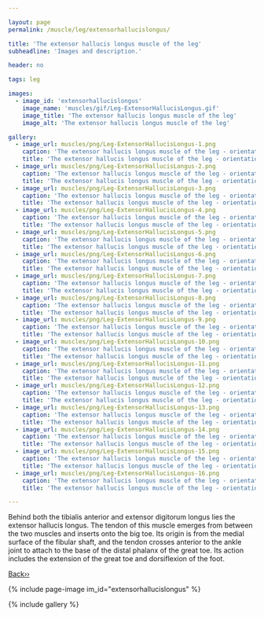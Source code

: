 ```yaml
---

layout: page
permalink: /muscle/leg/extensorhallucislongus/

title: 'The extensor hallucis longus muscle of the leg'
subheadline: 'Images and description.'

header: no

tags: leg

images:
  - image_id: 'extensorhallucislongus'
    image_name: 'muscles/gif/Leg-ExtensorHallucisLongus.gif'
    image_title: 'The extensor hallucis longus muscle of the leg'
    image_alt: 'The extensor hallucis longus muscle of the leg' 

gallery:
  - image_url: muscles/png/Leg-ExtensorHallucisLongus-1.png
    caption: 'The extensor hallucis longus muscle of the leg - orientation 1'
    title: 'The extensor hallucis longus muscle of the leg - orientation 1'
  - image_url: muscles/png/Leg-ExtensorHallucisLongus-2.png
    caption: 'The extensor hallucis longus muscle of the leg - orientation 2'
    title: 'The extensor hallucis longus muscle of the leg - orientation 2'
  - image_url: muscles/png/Leg-ExtensorHallucisLongus-3.png
    caption: 'The extensor hallucis longus muscle of the leg - orientation 3'
    title: 'The extensor hallucis longus muscle of the leg - orientation 3'
  - image_url: muscles/png/Leg-ExtensorHallucisLongus-4.png
    caption: 'The extensor hallucis longus muscle of the leg - orientation 4'
    title: 'The extensor hallucis longus muscle of the leg - orientation 4'
  - image_url: muscles/png/Leg-ExtensorHallucisLongus-5.png
    caption: 'The extensor hallucis longus muscle of the leg - orientation 5'
    title: 'The extensor hallucis longus muscle of the leg - orientation 5'
  - image_url: muscles/png/Leg-ExtensorHallucisLongus-6.png
    caption: 'The extensor hallucis longus muscle of the leg - orientation 6'
    title: 'The extensor hallucis longus muscle of the leg - orientation 6'
  - image_url: muscles/png/Leg-ExtensorHallucisLongus-7.png
    caption: 'The extensor hallucis longus muscle of the leg - orientation 7'
    title: 'The extensor hallucis longus muscle of the leg - orientation 7'
  - image_url: muscles/png/Leg-ExtensorHallucisLongus-8.png
    caption: 'The extensor hallucis longus muscle of the leg - orientation 8'
    title: 'The extensor hallucis longus muscle of the leg - orientation 8'
  - image_url: muscles/png/Leg-ExtensorHallucisLongus-9.png
    caption: 'The extensor hallucis longus muscle of the leg - orientation 9'
    title: 'The extensor hallucis longus muscle of the leg - orientation 9'
  - image_url: muscles/png/Leg-ExtensorHallucisLongus-10.png
    caption: 'The extensor hallucis longus muscle of the leg - orientation 10'
    title: 'The extensor hallucis longus muscle of the leg - orientation 10'
  - image_url: muscles/png/Leg-ExtensorHallucisLongus-11.png
    caption: 'The extensor hallucis longus muscle of the leg - orientation 11'
    title: 'The extensor hallucis longus muscle of the leg - orientation 11'
  - image_url: muscles/png/Leg-ExtensorHallucisLongus-12.png
    caption: 'The extensor hallucis longus muscle of the leg - orientation 12'
    title: 'The extensor hallucis longus muscle of the leg - orientation 12'
  - image_url: muscles/png/Leg-ExtensorHallucisLongus-13.png
    caption: 'The extensor hallucis longus muscle of the leg - orientation 13'
    title: 'The extensor hallucis longus muscle of the leg - orientation 13'
  - image_url: muscles/png/Leg-ExtensorHallucisLongus-14.png
    caption: 'The extensor hallucis longus muscle of the leg - orientation 14'
    title: 'The extensor hallucis longus muscle of the leg - orientation 14'
  - image_url: muscles/png/Leg-ExtensorHallucisLongus-15.png
    caption: 'The extensor hallucis longus muscle of the leg - orientation 15'
    title: 'The extensor hallucis longus muscle of the leg - orientation 15'
  - image_url: muscles/png/Leg-ExtensorHallucisLongus-16.png
    caption: 'The extensor hallucis longus muscle of the leg - orientation 16'
    title: 'The extensor hallucis longus muscle of the leg - orientation 16'

---
```


Behind both the tibialis anterior and extensor digitorum longus lies the extensor hallucis longus. The tendon of this muscle emerges from between the two muscles and inserts onto the big toe. Its origin is from the medial surface of the fibular shaft, and the tendon crosses anterior to the ankle joint to attach to the base of the distal phalanx of the great toe. Its action includes the extension of the great toe and dorsiflexion of the foot.

[Back››](/muscle/leg/)

{% include page-image im_id="extensorhallucislongus" %}

{% include gallery %}
